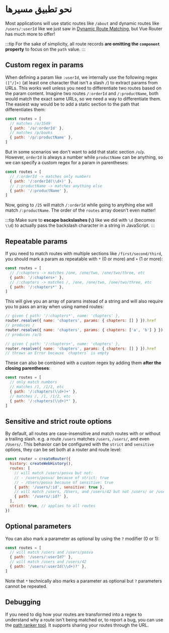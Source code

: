 # نحو تطبیق مسیرها

<VueSchoolLink
  href="https://vueschool.io/lessons/vue-router-4-advanced-routes-matching-syntax"
  title="Learn how to use advanced route routes' matching syntax"
/>

Most applications will use static routes like `/about` and dynamic routes like `/users/:userId` like we just saw in [Dynamic Route Matching](./dynamic-matching.md), but Vue Router has much more to offer!

:::tip
For the sake of simplicity, all route records **are omitting the `component` property** to focus on the `path` value.
:::

## Custom regex in params

When defining a param like `:userId`, we internally use the following regex `([^/]+)` (at least one character that isn't a slash `/`) to extract params from URLs. This works well unless you need to differentiate two routes based on the param content. Imagine two routes `/:orderId` and `/:productName`, both would match the exact same URLs, so we need a way to differentiate them. The easiest way would be to add a static section to the path that differentiates them:

```js
const routes = [
  // matches /o/3549
  { path: '/o/:orderId' },
  // matches /p/books
  { path: '/p/:productName' },
]
```

But in some scenarios we don't want to add that static section `/o`/`p`. However, `orderId` is always a number while `productName` can be anything, so we can specify a custom regex for a param in parentheses:

```js
const routes = [
  // /:orderId -> matches only numbers
  { path: '/:orderId(\\d+)' },
  // /:productName -> matches anything else
  { path: '/:productName' },
]
```

Now, going to `/25` will match `/:orderId` while going to anything else will match `/:productName`. The order of the `routes` array doesn't even matter!

:::tip
Make sure to **escape backslashes (`\`)** like we did with `\d` (becomes `\\d`) to actually pass the backslash character in a string in JavaScript.
:::

## Repeatable params

If you need to match routes with multiple sections like `/first/second/third`, you should mark a param as repeatable with `*` (0 or more) and `+` (1 or more):

```js
const routes = [
  // /:chapters -> matches /one, /one/two, /one/two/three, etc
  { path: '/:chapters+' },
  // /:chapters -> matches /, /one, /one/two, /one/two/three, etc
  { path: '/:chapters*' },
]
```

This will give you an array of params instead of a string and will also require you to pass an array when using named routes:

```js
// given { path: '/:chapters*', name: 'chapters' },
router.resolve({ name: 'chapters', params: { chapters: [] } }).href
// produces /
router.resolve({ name: 'chapters', params: { chapters: ['a', 'b'] } }).href
// produces /a/b

// given { path: '/:chapters+', name: 'chapters' },
router.resolve({ name: 'chapters', params: { chapters: [] } }).href
// throws an Error because `chapters` is empty
```

These can also be combined with a custom regex by adding them **after the closing parentheses**:

```js
const routes = [
  // only match numbers
  // matches /1, /1/2, etc
  { path: '/:chapters(\\d+)+' },
  // matches /, /1, /1/2, etc
  { path: '/:chapters(\\d+)*' },
]
```

## Sensitive and strict route options 

By default, all routes are case-insensitive and match routes with or without a trailing slash. e.g. a route `/users` matches `/users`, `/users/`, and even `/Users/`. This behavior can be configured with the `strict` and `sensitive` options, they can be set both at a router and route level:

```js
const router = createRouter({
  history: createWebHistory(),
  routes: [
    // will match /users/posva but not:
    // - /users/posva/ because of strict: true
    // - /Users/posva because of sensitive: true
    { path: '/users/:id', sensitive: true },
    // will match /users, /Users, and /users/42 but not /users/ or /users/42/
    { path: '/users/:id?' },
  ],
  strict: true, // applies to all routes
})
```

## Optional parameters

You can also mark a parameter as optional by using the `?` modifier (0 or 1):

```js
const routes = [
  // will match /users and /users/posva
  { path: '/users/:userId?' },
  // will match /users and /users/42
  { path: '/users/:userId(\\d+)?' },
]
```

Note that `*` technically also marks a parameter as optional but `?` parameters cannot be repeated.

## Debugging

If you need to dig how your routes are transformed into a regex to understand why a route isn't being matched or, to report a bug, you can use the [path ranker tool](https://paths.esm.dev/?p=AAMeJSyAwR4UbFDAFxAcAGAIJXMAAA..#). It supports sharing your routes through the URL.
